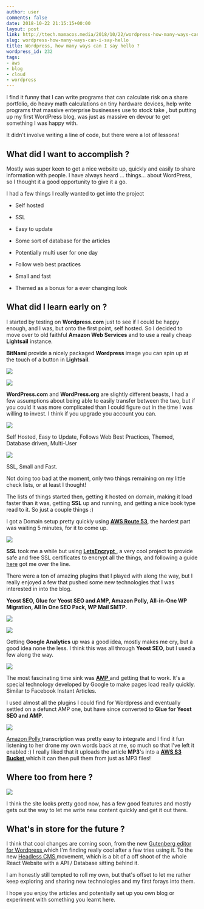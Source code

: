 ```yaml
---
author: user
comments: false
date: 2018-10-22 21:15:15+00:00
layout: post
link: http://ttech.mamacos.media/2018/10/22/wordpress-how-many-ways-can-i-say-hello/
slug: wordpress-how-many-ways-can-i-say-hello
title: Wordpress, how many ways can I say hello ?
wordpress_id: 232
tags:
- aws
- blog
- cloud
- wordpress
---
```





I find it funny that I can write programs that can calculate risk on a share portfolio, do heavy math calculations on tiny hardware devices, help write programs that massive enterprise businesses use to stock take , but putting up my first WordPress blog, was just as massive en devour to get something I was happy with.







It didn't involve writing a line of code, but there were a lot of lessons!







## What did I want to accomplish ?







Mostly was super keen to get a nice website up, quickly and easily to share information with people. I have always heard ... things... about WordPress, so I thought it a good opportunity to give it a go.







I had a few things I really wanted to get into the project







  * Self hosted  

  * SSL  

  * Easy to update
  * Some sort of database for the articles
  * Potentially multi user for one day
  * Follow web best practices
  * Small and fast
  * Themed as a bonus for a ever changing look  







## What did I learn early on ?







I started by testing on **Wordpress.com** just to see if I could be happy enough, and I was, but onto the first point, self hosted. So I decided to move over to old faithful **Amazon Web Services** and to use a really cheap **Lightsail** instance.







**BitNami** provide a nicely packaged **Wordpress** image you can spin up at the touch of a button in **Lightsail**.







![](https://ttech.mamacos.media/wp-content/uploads/2018/10/bitnamilogo.png)







![](https://ttech.mamacos.media/wp-content/uploads/2018/10/lightsail.png)













**WordPress.com** and **WordPress.org** are slightly different beasts, I had a few assumptions about being able to easily transfer between the two, but if you could it was more complicated than I could figure out in the time I was willing to invest. I think if you upgrade you account you can.







![](http://ttech.mamacos.media/wp-content/uploads/2018/10/check.png)







Self Hosted, Easy to Update, Follows Web Best Practices, Themed, Database driven, Multi-User  








![](https://ttech.mamacos.media/wp-content/uploads/2018/10/Cross.png)







SSL, Small and Fast.













Not doing too bad at the moment, only two things remaining on my little check lists, or at least I thought!







The lists of things started then, getting it hosted on domain, making it load faster than it was, getting **SSL** up and running, and getting a nice book type read to it. So just a couple things :)







I got a Domain setup pretty quickly using **[AWS Route 53](https://aws.amazon.com/route53/)**, the hardest part was waiting 5 minutes, for it to come up.







![](https://ttech.mamacos.media/wp-content/uploads/2018/10/lets.png)







**SSL** took me a while but using **[LetsEncrypt](https://letsencrypt.org/)**[ ](https://letsencrypt.org/), a very cool project to provide safe and free SSL certificates to encrypt all the things, and following a guide [here](https://medium.com/unicorn-supplies/ssl-for-aws-lightsail-wordpress-8053359a774f) got me over the line.







There were a ton of amazing plugins that I played with along the way, but I really enjoyed a few that pushed some new technologies that I was interested in into the blog.







**Yeost SEO, Glue for Yeost SEO and AMP, Amazon Polly, All-in-One WP Migration, All In One SEO Pack, WP Mail SMTP**.  








![](https://ttech.mamacos.media/wp-content/uploads/2018/10/Analytics.png)







![](https://ttech.mamacos.media/wp-content/uploads/2018/10/Analytics2.png)







Getting **Google Analytics** up was a good idea, mostly makes me cry, but a good idea none the less. I think this was all through **Yeost SEO**, but I used a few along the way.







![](https://ttech.mamacos.media/wp-content/uploads/2018/10/AMP.png)







The most fascinating time sink was **[AMP](https://www.ampproject.org/)**[ ](https://www.ampproject.org/)and getting that to work. It's a special technology developed by Google to make pages load really quickly. Similar to Facebook Instant Articles. 







I used almost all the plugins I could find for Wordpress and eventually settled on a defunct AMP one, but have since converted to **Glue for Yeost SEO and AMP**.







![](https://ttech.mamacos.media/wp-content/uploads/2018/10/Polly.png)







[Amazon Polly ](https://aws.amazon.com/polly/)transcription was pretty easy to integrate and I find it fun listening to her drone my own words back at me, so much so that I've left it enabled :) I really liked that it uploads the article **MP3**'s into a **[AWS S3 Bucket](https://aws.amazon.com/s3/)**[ ](https://aws.amazon.com/s3/)which it can then pull them from just as MP3 files!







## Where too from here ?





![](https://ttech.mamacos.media/wp-content/uploads/2018/10/TTech.png)





I think the site looks pretty good now, has a few good features and mostly gets out the way to let me write new content quickly and get it out there.







## What's in store for the future ?







I think that cool changes are coming soon, from the new [Gutenberg editor for Wordpress ](https://wordpress.org/gutenberg/)which I'm finding really cool after a few tries using it. To the new [Headless CMS ](https://medium.com/tech-tajawal/why-headless-cms-is-becoming-so-popular-57d262b1e096)movement, which is a bit of a off shoot of the whole React Website with a API / Database sitting behind it.







I am honestly still tempted to roll my own, but that's offset to let me rather keep exploring and sharing new technologies and my first forays into them.







I hope you enjoy the articles and potentially set up you own blog or experiment with something you learnt here.







  




